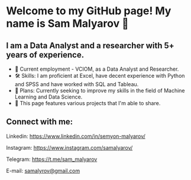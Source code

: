 # Welcome to my GitHub page! My name is Sam Malyarov 👋

## I am a Data Analyst and a researcher with 5+ years of experience.
- 💬 Current employment - VCIOM, as a Data Analyst and Researcher.
- 🛠️ Skills: I am proficient at Excel, have decent experience with Python and SPSS and have worked with SQL and Tableau.
- 🤖 Plans: Currently seeking to improve my skills in the field of Machine Learning and Data Science.
- 💾 This page features various projects that I'm able to share.

## Connect with me:
Linkedin: https://www.linkedin.com/in/semyon-malyarov/

Instagram: https://www.instagram.com/samalyarov/

Telegram: https://t.me/sam_malyarov

E-mail: samalyrov@gmail.com





